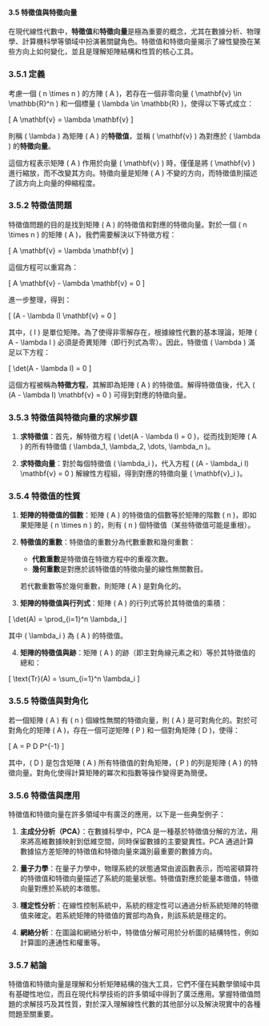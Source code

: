 #### 3.5 特徵值與特徵向量

在現代線性代數中，**特徵值**和**特徵向量**是極為重要的概念，尤其在數據分析、物理學、計算機科學等領域中扮演著關鍵角色。特徵值和特徵向量揭示了線性變換在某些方向上如何變化，並且是理解矩陣結構和性質的核心工具。

### 3.5.1 定義

考慮一個 \( n \times n \) 的方陣 \( A \)，若存在一個非零向量 \( \mathbf{v} \in \mathbb{R}^n \) 和一個標量 \( \lambda \in \mathbb{R} \)，使得以下等式成立：

\[
A \mathbf{v} = \lambda \mathbf{v}
\]

則稱 \( \lambda \) 為矩陣 \( A \) 的**特徵值**，並稱 \( \mathbf{v} \) 為對應於 \( \lambda \) 的**特徵向量**。

這個方程表示矩陣 \( A \) 作用於向量 \( \mathbf{v} \) 時，僅僅是將 \( \mathbf{v} \) 進行縮放，而不改變其方向。特徵向量是矩陣 \( A \) 不變的方向，而特徵值則描述了該方向上向量的伸縮程度。

### 3.5.2 特徵值問題

特徵值問題的目的是找到矩陣 \( A \) 的特徵值和對應的特徵向量。對於一個 \( n \times n \) 的矩陣 \( A \)，我們需要解決以下特徵方程：

\[
A \mathbf{v} = \lambda \mathbf{v}
\]

這個方程可以重寫為：

\[
A \mathbf{v} - \lambda \mathbf{v} = 0
\]

進一步整理，得到：

\[
(A - \lambda I) \mathbf{v} = 0
\]

其中，\( I \) 是單位矩陣。為了使得非零解存在，根據線性代數的基本理論，矩陣 \( A - \lambda I \) 必須是奇異矩陣（即行列式為零）。因此，特徵值 \( \lambda \) 滿足以下方程：

\[
\det(A - \lambda I) = 0
\]

這個方程被稱為**特徵方程**，其解即為矩陣 \( A \) 的特徵值。解得特徵值後，代入 \( (A - \lambda I) \mathbf{v} = 0 \) 可得到對應的特徵向量。

### 3.5.3 特徵值與特徵向量的求解步驟

1. **求特徵值**：首先，解特徵方程 \( \det(A - \lambda I) = 0 \)，從而找到矩陣 \( A \) 的所有特徵值 \( \lambda_1, \lambda_2, \dots, \lambda_n \)。
   
2. **求特徵向量**：對於每個特徵值 \( \lambda_i \)，代入方程 \( (A - \lambda_i I) \mathbf{v} = 0 \) 解線性方程組，得到對應的特徵向量 \( \mathbf{v}_i \)。

### 3.5.4 特徵值的性質

1. **矩陣的特徵值的個數**：矩陣 \( A \) 的特徵值的個數等於矩陣的階數 \( n \)，即如果矩陣是 \( n \times n \) 的，則有 \( n \) 個特徵值（某些特徵值可能是重根）。
   
2. **特徵值的重數**：特徵值的重數分為代數重數和幾何重數：
   - **代數重數**是特徵值在特徵方程中的重複次數。
   - **幾何重數**是對應於該特徵值的特徵向量的線性無關數目。
   
   若代數重數等於幾何重數，則矩陣 \( A \) 是對角化的。

3. **矩陣的特徵值與行列式**：矩陣 \( A \) 的行列式等於其特徵值的乘積：

\[
\det(A) = \prod_{i=1}^n \lambda_i
\]

其中 \( \lambda_i \) 為 \( A \) 的特徵值。

4. **矩陣的特徵值與跡**：矩陣 \( A \) 的跡（即主對角線元素之和）等於其特徵值的總和：

\[
\text{Tr}(A) = \sum_{i=1}^n \lambda_i
\]

### 3.5.5 特徵值與對角化

若一個矩陣 \( A \) 有 \( n \) 個線性無關的特徵向量，則 \( A \) 是可對角化的。對於可對角化的矩陣 \( A \)，存在一個可逆矩陣 \( P \) 和一個對角矩陣 \( D \)，使得：

\[
A = P D P^{-1}
\]

其中，\( D \) 是包含矩陣 \( A \) 所有特徵值的對角矩陣，\( P \) 的列是矩陣 \( A \) 的特徵向量。對角化使得計算矩陣的冪次和指數等操作變得更為簡便。

### 3.5.6 特徵值與應用

特徵值和特徵向量在許多領域中有廣泛的應用，以下是一些典型例子：

1. **主成分分析（PCA）**：在數據科學中，PCA 是一種基於特徵值分解的方法，用來將高維數據映射到低維空間，同時保留數據的主要變異性。PCA 通過計算數據協方差矩陣的特徵值和特徵向量來識別最重要的數據方向。

2. **量子力學**：在量子力學中，物理系統的狀態通常由波函數表示，而哈密頓算符的特徵值和特徵向量描述了系統的能量狀態。特徵值對應於能量本徵值，特徵向量對應於系統的本徵態。

3. **穩定性分析**：在線性控制系統中，系統的穩定性可以通過分析系統矩陣的特徵值來確定。若系統矩陣的特徵值的實部均為負，則該系統是穩定的。

4. **網絡分析**：在圖論和網絡分析中，特徵值分解可用於分析圖的結構特性，例如計算圖的連通性和權重等。

### 3.5.7 結論

特徵值和特徵向量是理解和分析矩陣結構的強大工具，它們不僅在純數學領域中具有基礎性地位，而且在現代科學技術的許多領域中得到了廣泛應用。掌握特徵值問題的求解技巧及其性質，對於深入理解線性代數的其他部分以及解決現實中的各種問題至關重要。